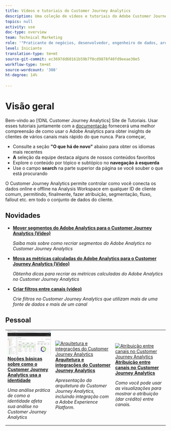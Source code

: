 ```yaml
---
title: Vídeos e tutoriais do Customer Journey Analytics
description: Uma coleção de vídeos e tutoriais do Adobe Customer Journey Analytics.
topics: null
activity: use
doc-type: overview
team: Technical Marketing
role: '"Praticante de negócios, desenvolvedor, engenheiro de dados, arquiteto, arquiteto de dados, administrador, líder"'
level: Iniciante
translation-type: tm+mt
source-git-commit: ec3697dd60161b59b7f0cd9878f40fd9eeae30e5
workflow-type: tm+mt
source-wordcount: '308'
ht-degree: 14%

---
```



# Visão geral

Bem-vindo ao [!DNL Customer Journey Analytics] Site de Tutoriais.  Usar esses tutoriais juntamente com a [documentação](https://docs.adobe.com/content/help/pt-BR/analytics-platform/using/cja-landing.html) fornecerá uma melhor compreensão de como usar o Adobe Analytics para obter insights de clientes de vários canais mais rápido do que nunca.  Para começar,

* Consulte a seção **&quot;O que há de novo&quot;** abaixo para obter os idiomas mais recentes
* **A** seleção da equipe destaca alguns de nossos conteúdos favoritos
* Explore o conteúdo por tópico e subtópico no **navegação à esquerda**
* Use o campo **search** na parte superior da página se você souber o que está procurando

O Customer Journey Analytics permite controlar como você conecta os dados online e offline na Analysis Workspace em qualquer ID de cliente comum, permitindo, finalmente, fazer atribuição, segmentação, fluxo, fallout etc. em todo o conjunto de dados do cliente.

## Novidades

* **[Mover segmentos do Adobe Analytics para o Customer Journey Analytics (Vídeo)](/help/moving-adobe-analytics-segments-to-customer-journey-analytics.md)**

   *Saiba mais sobre como recriar segmentos do Adobe Analytics no Customer Journey Analytics*

* **[Mova as métricas calculadas do Adobe Analytics para o Customer Journey Analytics (Vídeo)](/help/moving-your-calculated-metrics-from-adobe-analytics-to-customer-journey-analytics.md)**

   *Obtenha dicas para recriar as métricas calculadas do Adobe Analytics no Customer Journey Analytics*

* **[Criar filtros entre canais (vídeo)](/help/creating-cross-channel-filters-in-customer-journey-analytics.md)**

   *Crie filtros no Customer Journey Analytics que utilizam mais de uma fonte de dados e mais de um canal*

## Pessoal

<table>
<tr>
  <td>
    <a href="/help/understanding-how-customer-journey-analytics-uses-identity.md">
      <img alt="Como entender como o CJA usa a identidade" src="assets/30750.jpg" />
    </a>
    <div>
      <a href="/help/understanding-how-customer-journey-analytics-uses-identity.md">
    <strong>Noções básicas sobre como o Customer Journey Analytics usa a identidade</strong>
    </a>
    </div>
    <p>
    <em>Uma análise prática de como a identidade afeta sua análise no Customer Journey Analytics</em>
    <p>
  </td>
   <td>
    <a href="/help/architecture-and-integrations-of-cja.md">
      <img alt="Arquitetura e integrações do Customer Journey Analytics" src="assets/32483.jpg" />
    </a>
    <div>
      <a href="/help/architecture-and-integrations-of-cja.md">
    <strong>Arquitetura e integrações do Customer Journey Analytics</strong>
    </a>
    </div>
    <p>
    <em>Apresentação da arquitetura do Customer Journey Analytics, incluindo integração com a Adobe Experience Platform.</em>
    <p>
  </td>
  <td>
    <a href="/help/cross-channel-attribution-in-customer-journey-analytics.md">
      <img alt="Atribuição entre canais no Customer Journey Analytics" src="assets/31772.jpg" />
    </a>
    <div>
      <a href="/help/cross-channel-attribution-in-customer-journey-analytics.md">
    <strong>Atribuição entre canais no Customer Journey Analytics</strong>
    </a>
    </div>
    <p>
    <em>Como você pode usar as visualizações para mostrar a atribuição (dar crédito) entre canais.</em>
    <p>
  </td>
</tr>
</table>
